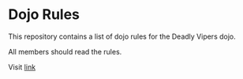 Dojo Rules
==========

This repository contains a list of dojo rules for the Deadly Vipers dojo.

All members should read the rules.

Visit [link](https://github.com/deadlyvipers)

